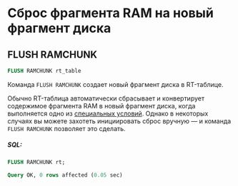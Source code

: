 # Сброс фрагмента RAM на новый фрагмент диска

## FLUSH RAMCHUNK

<!-- example flush_ramchunk -->

```sql
FLUSH RAMCHUNK rt_table
```

Команда `FLUSH RAMCHUNK` создает новый фрагмент диска в RT-таблице.

Обычно RT-таблица автоматически сбрасывает и конвертирует содержимое фрагмента RAM в новый фрагмент диска, когда выполняется одно из [специальных условий](../Creating_a_table/Local_tables/Plain_and_real-time_table_settings.md#RAM-chunk-flushing-conditions). Однако в некоторых случаях вы можете захотеть инициировать сброс вручную — и команда `FLUSH RAMCHUNK` позволяет это сделать.

<!-- intro -->
##### SQL:

<!-- request SQL -->

```sql
FLUSH RAMCHUNK rt;
```
<!-- response mysql -->
```sql
Query OK, 0 rows affected (0.05 sec)
```
<!-- end -->
<!-- proofread -->


